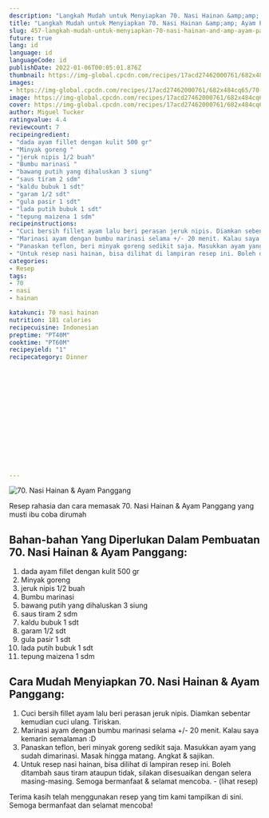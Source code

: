 ```yaml
---
description: "Langkah Mudah untuk Menyiapkan 70. Nasi Hainan &amp;amp; Ayam Panggang, Bikin Ngiler"
title: "Langkah Mudah untuk Menyiapkan 70. Nasi Hainan &amp;amp; Ayam Panggang, Bikin Ngiler"
slug: 457-langkah-mudah-untuk-menyiapkan-70-nasi-hainan-and-amp-ayam-panggang-bikin-ngiler
future: true
lang: id
language: id
languageCode: id
publishDate: 2022-01-06T00:05:01.876Z 
thumbnail: https://img-global.cpcdn.com/recipes/17acd27462000761/682x484cq65/70-nasi-hainan-ayam-panggang-foto-resep-utama.png
images:
- https://img-global.cpcdn.com/recipes/17acd27462000761/682x484cq65/70-nasi-hainan-ayam-panggang-foto-resep-utama.png
image: https://img-global.cpcdn.com/recipes/17acd27462000761/682x484cq65/70-nasi-hainan-ayam-panggang-foto-resep-utama.png
cover: https://img-global.cpcdn.com/recipes/17acd27462000761/682x484cq65/70-nasi-hainan-ayam-panggang-foto-resep-utama.png
author: Miguel Tucker
ratingvalue: 4.4
reviewcount: 7
recipeingredient:
- "dada ayam fillet dengan kulit 500 gr"
- "Minyak goreng "
- "jeruk nipis 1/2 buah"
- "Bumbu marinasi "
- "bawang putih yang dihaluskan 3 siung"
- "saus tiram 2 sdm"
- "kaldu bubuk 1 sdt"
- "garam 1/2 sdt"
- "gula pasir 1 sdt"
- "lada putih bubuk 1 sdt"
- "tepung maizena 1 sdm"
recipeinstructions:
- "Cuci bersih fillet ayam lalu beri perasan jeruk nipis. Diamkan sebentar kemudian cuci ulang. Tiriskan."
- "Marinasi ayam dengan bumbu marinasi selama +/- 20 menit. Kalau saya kemarin semalaman :D"
- "Panaskan teflon, beri minyak goreng sedikit saja. Masukkan ayam yang sudah dimarinasi. Masak hingga matang. Angkat &amp; sajikan."
- "Untuk resep nasi hainan, bisa dilihat di lampiran resep ini. Boleh ditambah saus tiram ataupun tidak, silakan disesuaikan dengan selera masing-masing. Semoga bermanfaat &amp; selamat mencoba.           (lihat resep)"
categories:
- Resep
tags:
- 70
- nasi
- hainan

katakunci: 70 nasi hainan 
nutrition: 181 calories
recipecuisine: Indonesian
preptime: "PT40M"
cooktime: "PT60M"
recipeyield: "1"
recipecategory: Dinner


     
    
    
    
    
    
    
    
    
    
    
      
    
---
```



![70. Nasi Hainan &amp; Ayam Panggang](https://img-global.cpcdn.com/recipes/17acd27462000761/682x484cq65/70-nasi-hainan-ayam-panggang-foto-resep-utama.png)

Resep rahasia dan cara memasak  70. Nasi Hainan &amp; Ayam Panggang yang musti ibu coba dirumah

<!--inarticleads1-->

## Bahan-bahan Yang Diperlukan Dalam Pembuatan 70. Nasi Hainan &amp; Ayam Panggang:

1. dada ayam fillet dengan kulit 500 gr
1. Minyak goreng 
1. jeruk nipis 1/2 buah
1. Bumbu marinasi 
1. bawang putih yang dihaluskan 3 siung
1. saus tiram 2 sdm
1. kaldu bubuk 1 sdt
1. garam 1/2 sdt
1. gula pasir 1 sdt
1. lada putih bubuk 1 sdt
1. tepung maizena 1 sdm



<!--inarticleads2-->

## Cara Mudah Menyiapkan 70. Nasi Hainan &amp; Ayam Panggang:

1. Cuci bersih fillet ayam lalu beri perasan jeruk nipis. Diamkan sebentar kemudian cuci ulang. Tiriskan.
1. Marinasi ayam dengan bumbu marinasi selama +/- 20 menit. Kalau saya kemarin semalaman :D
1. Panaskan teflon, beri minyak goreng sedikit saja. Masukkan ayam yang sudah dimarinasi. Masak hingga matang. Angkat &amp; sajikan.
1. Untuk resep nasi hainan, bisa dilihat di lampiran resep ini. Boleh ditambah saus tiram ataupun tidak, silakan disesuaikan dengan selera masing-masing. Semoga bermanfaat &amp; selamat mencoba. -           (lihat resep)




Terima kasih telah menggunakan resep yang tim kami tampilkan di sini. Semoga bermanfaat dan selamat mencoba!
